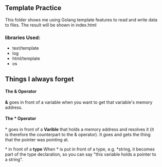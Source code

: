 ## Template Practice
This folder shows me using Golang template features to read and write data to files. The result will be shown in index.html 
### libraries  Used:
* text/template
* log
* html/template
* os

## Things I always forget

#### The & Operator
**&** goes in front of a variable when you want to get that variable's memory address.

#### The \* Operator
 \* goes in front of a **Varible** that holds a memory address and resolves it (it is therefore the counterpart to the & operator). It goes and gets the thing that the pointer was pointing at.

\* in front of a **type**
When \* is put in front of a type, e.g. *string, it becomes part of the type declaration, so you can say "this variable holds a pointer to a string".